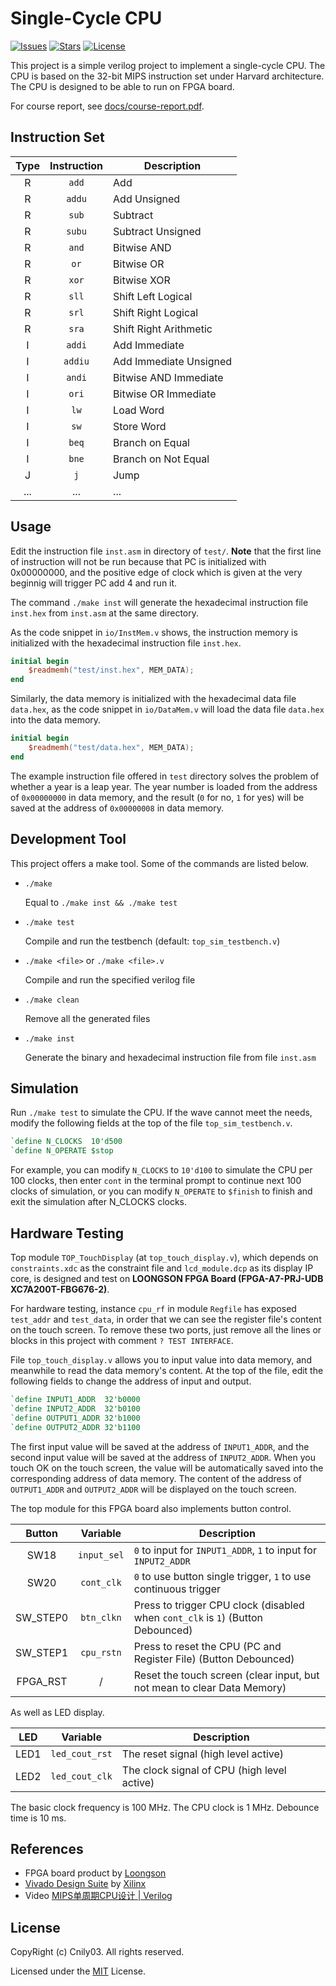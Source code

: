 # Single-Cycle CPU

[![Issues](https://img.shields.io/github/issues-raw/Cnily03/single-cycle-cpu)](https://github.com/Cnily03/single-cycle-cpu/issues)
[![Stars](https://img.shields.io/github/stars/Cnily03/single-cycle-cpu)](https://github.com/Cnily03/single-cycle-cpu/stargazers)
[![License](https://img.shields.io/github/license/Cnily03/single-cycle-cpu)](https://github.com/Cnily03/single-cycle-cpu?tab=MIT-1-ov-file)

This project is a simple verilog project to implement a single-cycle CPU. The CPU is based on the 32-bit MIPS instruction set under Harvard architecture. The CPU is designed to be able to run on FPGA board.

For course report, see [docs/course-report.pdf](./docs/course-report.pdf).

## Instruction Set

| Type | Instruction | <center>Description</center> |
| :--: | :---------: | :---------- |
| R    | `add`       | Add |
| R    | `addu`      | Add Unsigned |
| R    | `sub`       | Subtract |
| R    | `subu`      | Subtract Unsigned |
| R    | `and`       | Bitwise AND |
| R    | `or`        | Bitwise OR |
| R    | `xor`       | Bitwise XOR |
| R    | `sll`       | Shift Left Logical |
| R    | `srl`       | Shift Right Logical |
| R    | `sra`       | Shift Right Arithmetic |
| I    | `addi`      | Add Immediate |
| I    | `addiu`     | Add Immediate Unsigned |
| I    | `andi`      | Bitwise AND Immediate |
| I    | `ori`       | Bitwise OR Immediate |
| I    | `lw`        | Load Word |
| I    | `sw`        | Store Word |
| I    | `beq`       | Branch on Equal |
| I    | `bne`       | Branch on Not Equal |
| J    | `j`         | Jump |
| ...  | ...         | ... |

## Usage

Edit the instruction file `inst.asm` in directory of `test/`. **Note** that the first line of instruction will not be run because that PC is initialized with 0x00000000, and the positive edge of clock which is given at the very beginnig will trigger PC add 4 and run it.

The command `./make inst` will generate the hexadecimal instruction file `inst.hex` from `inst.asm` at the same directory.

As the code snippet in `io/InstMem.v` shows, the instruction memory is initialized with the hexadecimal instruction file `inst.hex`.

```verilog
initial begin
    $readmemh("test/inst.hex", MEM_DATA);
end
```

Similarly, the data memory is initialized with the hexadecimal data file `data.hex`, as the code snippet in `io/DataMem.v` will load the data file `data.hex` into the data memory.

```verilog
initial begin
    $readmemh("test/data.hex", MEM_DATA);
end
```

The example instruction file offered in `test` directory solves the problem of whether a year is a leap year. The year number is loaded from the address of `0x00000000` in data memory, and the result (`0` for no, `1` for yes) will be saved at the address of `0x00000008` in data memory.

## Development Tool

This project offers a make tool. Some of the commands are listed below.

- `./make`

  Equal to `./make inst && ./make test`

- `./make test`

  Compile and run the testbench (default: `top_sim_testbench.v`)

- `./make <file>` or `./make <file>.v`

  Compile and run the specified verilog file

- `./make clean`

  Remove all the generated files

- `./make inst`

  Generate the binary and hexadecimal instruction file from file `inst.asm`

## Simulation

Run `./make test` to simulate the CPU. If the wave cannot meet the needs, modify the following fields at the top of the file `top_sim_testbench.v`.

```verilog
`define N_CLOCKS  10'd500
`define N_OPERATE $stop
```

For example, you can modify `N_CLOCKS` to `10'd100` to simulate the CPU per 100 clocks, then enter `cont` in the terminal prompt to continue next 100 clocks of simulation, or you can modify `N_OPERATE` to `$finish` to finish and exit the simulation after N_CLOCKS clocks.

## Hardware Testing

Top module `TOP_TouchDisplay` (at `top_touch_display.v`), which depends on `constraints.xdc` as the constraint file and `lcd_module.dcp` as its display IP core, is designed and test on **LOONGSON FPGA Board (FPGA-A7-PRJ-UDB XC7A200T-FBG676-2)**.

For hardware testing, instance `cpu_rf` in module `Regfile` has exposed `test_addr` and `test_data`, in order that we can see the register file's content on the touch screen. To remove these two ports, just remove all the lines or blocks in this project with comment `? TEST INTERFACE`.

File `top_touch_display.v` allows you to input value into data memory, and meanwhile to read the data memory's content. At the top of the file, edit the following fields to change the address of input and output.

```verilog
`define INPUT1_ADDR  32'b0000
`define INPUT2_ADDR  32'b0100
`define OUTPUT1_ADDR 32'b1000
`define OUTPUT2_ADDR 32'b1100
```

The first input value will be saved at the address of `INPUT1_ADDR`, and the second input value will be saved at the address of `INPUT2_ADDR`. When you touch OK on the touch screen, the value will be automatically saved into the corresponding address of data memory. The content of the address of `OUTPUT1_ADDR` and `OUTPUT2_ADDR` will be displayed on the touch screen.

The top module for this FPGA board also implements button control.

| Button    | Variable    | <center>Description</center> |
| :-------: | :---------: | :---------- |
|  SW18     | `input_sel` | `0` to input for `INPUT1_ADDR`, `1` to input for `INPUT2_ADDR` |
|  SW20     | `cont_clk`  | `0` to use button single trigger, `1` to use continuous trigger |
|  SW_STEP0 | `btn_clkn`  | Press to trigger CPU clock (disabled when `cont_clk` is `1`) (Button Debounced) |
|  SW_STEP1 | `cpu_rstn`  | Press to reset the CPU (PC and Register File) (Button Debounced) |
|  FPGA_RST | /           | Reset the touch screen (clear input, but not mean to clear Data Memory) |

As well as LED display.

| LED       | Variable       | <center>Description</center> |
| :-------: | :------------: | :---------- |
| LED1      | `led_cout_rst` | The reset signal (high level active) |
| LED2      | `led_cout_clk` | The clock signal of CPU (high level active) |

The basic clock frequency is 100 MHz. The CPU clock is 1 MHz. Debounce time is 10 ms.

## References

- FPGA board product by [Loongson](http://www.loongson.cn)
- [Vivado Design Suite](https://www.xilinx.com/products/design-tools/vivado.html) by [Xilinx](https://www.xilinx.com)
- Video [MIPS单周期CPU设计 | Verilog](https://bilibili.com/video/BV1rD4y1D7h9)

## License

CopyRight (c) Cnily03. All rights reserved.

Licensed under the [MIT](https://github.com/Cnily03/single-cycle-cpu?tab=MIT-1-ov-file) License.
